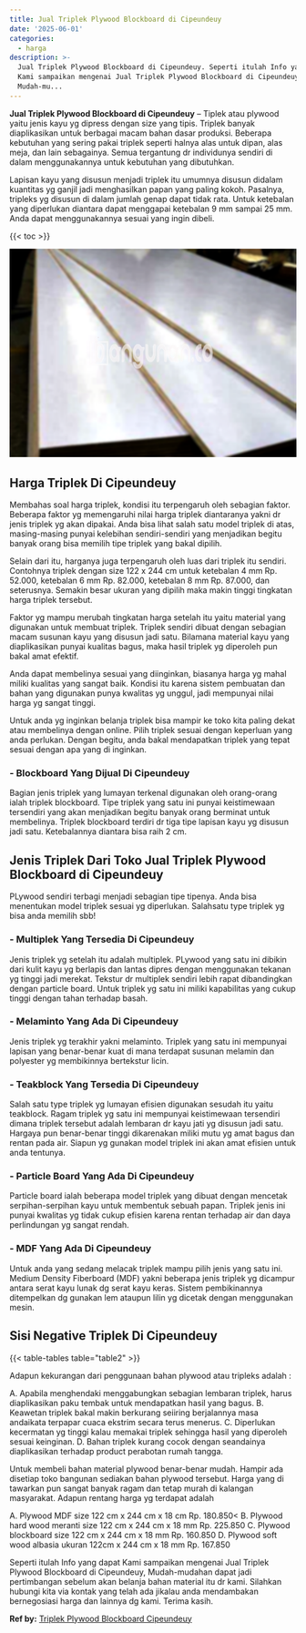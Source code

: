 ```yaml
---
title: Jual Triplek Plywood Blockboard di Cipeundeuy
date: '2025-06-01'
categories:
  - harga
description: >-
  Jual Triplek Plywood Blockboard di Cipeundeuy. Seperti itulah Info yang dapat
  Kami sampaikan mengenai Jual Triplek Plywood Blockboard di Cipeundeuy,
  Mudah-mu...
---
```


**Jual Triplek Plywood Blockboard di Cipeundeuy** – Tiplek atau plywood yaitu jenis kayu yg dipress dengan size yang tipis. Triplek banyak diaplikasikan untuk berbagai macam bahan dasar produksi. Beberapa kebutuhan yang sering pakai triplek seperti halnya alas untuk dipan, alas meja, dan lain sebagainya. Semua tergantung dr individunya sendiri di dalam menggunakannya untuk kebutuhan yang dibutuhkan.

Lapisan kayu yang disusun menjadi triplek itu umumnya disusun didalam kuantitas yg ganjil jadi menghasilkan papan yang paling kokoh. Pasalnya, tripleks yg disusun di dalam jumlah genap dapat tidak rata. Untuk ketebalan yang diperlukan diantara dapat menggapai ketebalan 9 mm sampai 25 mm. Anda dapat menggunakannya sesuai yang ingin dibeli.

{{< toc >}}

![Jual Triplek Plywood Blockboard di Cipeundeuy](/images/jual-triplek-murah-24.png)

## Harga Triplek Di Cipeundeuy

Membahas soal harga triplek, kondisi itu terpengaruh oleh sebagian faktor. Beberapa faktor yg memengaruhi nilai harga triplek diantaranya yakni dr jenis triplek yg akan dipakai. Anda bisa lihat salah satu model triplek di atas, masing-masing punyai kelebihan sendiri-sendiri yang menjadikan begitu banyak orang bisa memilih tipe triplek yang bakal dipilih.

Selain dari itu, harganya juga terpengaruh oleh luas dari triplek itu sendiri. Contohnya triplek dengan size 122 x 244 cm untuk ketebalan 4 mm Rp. 52.000, ketebalan 6 mm Rp. 82.000, ketebalan 8 mm Rp. 87.000, dan seterusnya. Semakin besar ukuran yang dipilih maka makin tinggi tingkatan harga triplek tersebut.

Faktor yg mampu merubah tingkatan harga setelah itu yaitu material yang digunakan untuk membuat triplek. Triplek sendiri dibuat dengan sebagian macam susunan kayu yang disusun jadi satu. Bilamana material kayu yang diaplikasikan punyai kualitas bagus, maka hasil triplek yg diperoleh pun bakal amat efektif.

Anda dapat membelinya sesuai yang diinginkan, biasanya harga yg mahal miliki kualitas yang sangat baik. Kondisi itu karena sistem pembuatan dan bahan yang digunakan punya kwalitas yg unggul, jadi mempunyai nilai harga yg sangat tinggi.

Untuk anda yg inginkan belanja triplek bisa mampir ke toko kita paling dekat atau membelinya dengan online. Pilih triplek sesuai dengan keperluan yang anda perlukan. Dengan begitu, anda bakal mendapatkan triplek yang tepat sesuai dengan apa yang di inginkan.

### \- Blockboard Yang Dijual Di Cipeundeuy

Bagian jenis triplek yang lumayan terkenal digunakan oleh orang-orang ialah triplek blockboard. Tipe triplek yang satu ini punyai keistimewaan tersendiri yang akan menjadikan begitu banyak orang berminat untuk membelinya. Triplek blockboard terdiri dr tiga tipe lapisan kayu yg disusun jadi satu. Ketebalannya diantara bisa raih 2 cm.

## Jenis Triplek Dari Toko Jual Triplek Plywood Blockboard di Cipeundeuy

PLywood sendiri terbagi menjadi sebagian tipe tipenya. Anda bisa menentukan model triplek sesuai yg diperlukan. Salahsatu type triplek yg bisa anda memilih sbb!

### \- Multiplek Yang Tersedia Di Cipeundeuy

Jenis triplek yg setelah itu adalah multiplek. PLywood yang satu ini dibikin dari kulit kayu yg berlapis dan lantas dipres dengan menggunakan tekanan yg tinggi jadi merekat. Tekstur dr multiplek sendiri lebih rapat dibandingkan dengan particle board. Untuk triplek yg satu ini miliki kapabilitas yang cukup tinggi dengan tahan terhadap basah.

### \- Melaminto Yang Ada Di Cipeundeuy

Jenis triplek yg terakhir yakni melaminto. Triplek yang satu ini mempunyai lapisan yang benar-benar kuat di mana terdapat susunan melamin dan polyester yg membikinnya bertekstur licin.

### \- Teakblock Yang Tersedia Di Cipeundeuy

Salah satu type triplek yg lumayan efisien digunakan sesudah itu yaitu teakblock. Ragam triplek yg satu ini mempunyai keistimewaan tersendiri dimana triplek tersebut adalah lembaran dr kayu jati yg disusun jadi satu. Hargaya pun benar-benar tinggi dikarenakan miliki mutu yg amat bagus dan rentan pada air. Siapun yg gunakan model triplek ini akan amat efisien untuk anda tentunya.

### \- Particle Board Yang Ada Di Cipeundeuy

Particle board ialah beberapa model triplek yang dibuat dengan mencetak serpihan-serpihan kayu untuk membentuk sebuah papan. Triplek jenis ini punyai kwalitas yg tidak cukup efisien karena rentan terhadap air dan daya perlindungan yg sangat rendah.

### \- MDF Yang Ada Di Cipeundeuy

Untuk anda yang sedang melacak triplek mampu pilih jenis yang satu ini. Medium Density Fiberboard (MDF) yakni beberapa jenis triplek yg dicampur antara serat kayu lunak dg serat kayu keras. Sistem pembikinannya ditempelkan dg gunakan lem ataupun lilin yg dicetak dengan menggunakan mesin.

## Sisi Negative Triplek Di Cipeundeuy

{{< table-tables table="table2" >}}

Adapun kekurangan dari penggunaan bahan plywood atau tripleks adalah :

A. Apabila menghendaki menggabungkan sebagian lembaran triplek, harus diaplikasikan paku tembak untuk mendapatkan hasil yang bagus. B. Keawetan triplek bakal makin berkurang seiiring berjalannya masa andaikata terpapar cuaca ekstrim secara terus menerus. C. Diperlukan kecermatan yg tinggi kalau memakai triplek sehingga hasil yang diperoleh sesuai keinginan. D. Bahan triplek kurang cocok dengan seandainya diaplikasikan terhadap product perabotan rumah tangga.

Untuk membeli bahan material plywood benar-benar mudah. Hampir ada disetiap toko bangunan sediakan bahan plywood tersebut. Harga yang di tawarkan pun sangat banyak ragam dan tetap murah di kalangan masyarakat. Adapun rentang harga yg terdapat adalah

A. Plywood MDF size 122 cm x 244 cm x 18 cm Rp. 180.850< B. Plywood hard wood meranti size 122 cm x 244 cm x 18 mm Rp. 225.850 C. Plywood blockboard size 122 cm x 244 cm x 18 mm Rp. 160.850 D. Plywood soft wood albasia ukuran 122cm x 244 cm x 18 mm Rp. 167.850

Seperti itulah Info yang dapat Kami sampaikan mengenai Jual Triplek Plywood Blockboard di Cipeundeuy, Mudah-mudahan dapat jadi pertimbangan sebelum akan belanja bahan material itu dr kami. Silahkan hubungi kita via kontak yang telah ada jikalau anda mendambakan bernegosiasi harga dan lainnya dg kami. Terima kasih.

**Ref by:** [Triplek Plywood Blockboard Cipeundeuy](https://id.wikipedia.org/wiki/Triplek)
